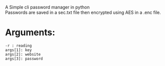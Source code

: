 A Simple cli password manager in python  
Passwords are saved in a sec.txt file then encrypted using AES in a .enc file.

# Arguments: 
    -r : reading
    args[1]: key
    args[2]: website
    args[3]: password